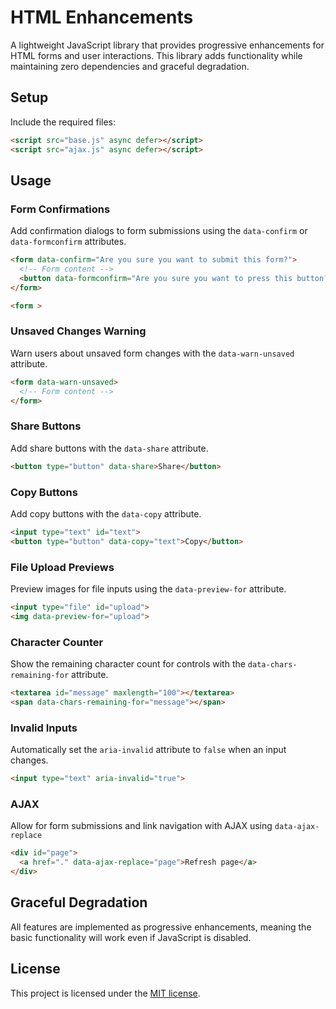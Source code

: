 # HTML Enhancements

A lightweight JavaScript library that provides progressive enhancements for HTML forms and user interactions. This library adds functionality while maintaining zero dependencies and graceful degradation.

## Setup

Include the required files:

```html
<script src="base.js" async defer></script>
<script src="ajax.js" async defer></script>
```

## Usage

### Form Confirmations

Add confirmation dialogs to form submissions using the `data-confirm` or `data-formconfirm` attributes.

```html
<form data-confirm="Are you sure you want to submit this form?">
  <!-- Form content -->
  <button data-formconfirm="Are you sure you want to press this button?">
</form>
```

```html
<form >
```


### Unsaved Changes Warning

Warn users about unsaved form changes with the `data-warn-unsaved` attribute.

```html
<form data-warn-unsaved>
  <!-- Form content -->
</form>
```

### Share Buttons

Add share buttons with the `data-share` attribute.

```html
<button type="button" data-share>Share</button>
```

### Copy Buttons

Add copy buttons with the `data-copy` attribute.

```html
<input type="text" id="text">
<button type="button" data-copy="text">Copy</button>
```

### File Upload Previews

Preview images for file inputs using the `data-preview-for` attribute.

```html
<input type="file" id="upload">
<img data-preview-for="upload">
```

### Character Counter

Show the remaining character count for controls with the `data-chars-remaining-for` attribute.

```html
<textarea id="message" maxlength="100"></textarea>
<span data-chars-remaining-for="message"></span>
```

### Invalid Inputs

Automatically set the `aria-invalid` attribute to `false` when an input changes.

```html
<input type="text" aria-invalid="true">
```

### AJAX

Allow for form submissions and link navigation with AJAX using `data-ajax-replace`

```html
<div id="page">
  <a href="." data-ajax-replace="page">Refresh page</a>
</div>
```

## Graceful Degradation

All features are implemented as progressive enhancements, meaning the basic functionality will work even if JavaScript is disabled.

## License

This project is licensed under the [MIT license](LICENSE).
